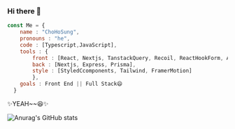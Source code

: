 ### Hi there 👋

```js
const Me = {
    name : "ChoHoSung",
    pronouns : "he",
    code : [Typescript,JavaScript],
    tools : {
        front : [React, Nextjs, TanstackQuery, Recoil, ReactHookForm, Axios],
        back : [Nextjs, Express, Prisma],
        style : [StyledCcomponents, Tailwind, FramerMotion]
        },
    goals : Front End || Full Stack😄
  }
```

✨YEAH~~😆✨

![Anurag's GitHub stats](https://github-readme-stats.vercel.app/api?username=chspower1&show_icons=true&theme=blueberry)
<!--
**chpsower1/chspower1** is a ✨ _special_ ✨ repository because its `README.md` (this file) appears on your GitHub profile.
Here are some ideas to get you started:
- 🔭 I’m currently working on ...
- 🌱 I’m currently learning ...
- 👯 I’m looking to collaborate on ...
- 🤔 I’m looking for help with ...
- 💬 Ask me about ...
- 📫 How to reach me: ...
- 😄 Pronouns: ...
- ⚡ Fun fact: ...
-->
